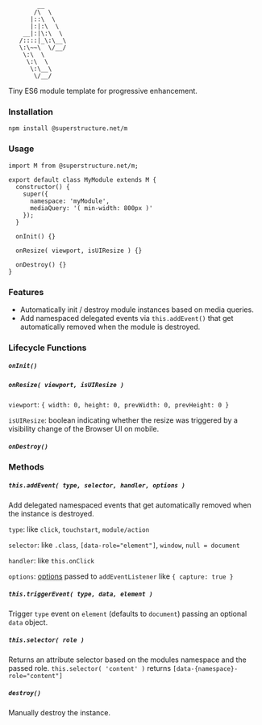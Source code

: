 `````
        __
       /\  \    
      |::\  \   
      |:|:\  \  
    __|:|\:\  \ 
   /::::|_\:\__\
   \:\~~\  \/__/
    \:\  \      
     \:\  \     
      \:\__\    
       \/__/    

`````

Tiny ES6 module template for progressive enhancement.

### Installation

`npm install @superstructure.net/m`


### Usage

`````
import M from @superstructure.net/m;

export default class MyModule extends M {
  constructor() {
    super({
      namespace: 'myModule',
      mediaQuery: '( min-width: 800px )'
    });
  }

  onInit() {}

  onResize( viewport, isUIResize ) {}

  onDestroy() {}
}
`````

### Features

+ Automatically init / destroy module instances based on media queries.
+ Add namespaced delegated events via `this.addEvent()` that get automatically removed when the module is destroyed.

### Lifecycle Functions

##### `onInit()`

##### `onResize( viewport, isUIResize )`
`viewport`: `{ width: 0, height: 0, prevWidth: 0, prevHeight: 0 }`

`isUIResize`: boolean indicating whether the resize was triggered by a visibility change of the Browser UI on mobile.

##### `onDestroy()`

### Methods

##### `this.addEvent( type, selector, handler, options )`
Add delegated namespaced events that get automatically removed when the instance is destroyed.

`type`: like `click`, `touchstart`, `module/action`

`selector`: like `.class`, `[data-role="element"]`, `window`, `null = document`

`handler`: like `this.onClick`

`options`: [options](https://developer.mozilla.org/en-US/docs/Web/API/EventTarget/addEventListener) passed to `addEventListener` like `{ capture: true }` 

##### `this.triggerEvent( type, data, element )`
Trigger `type` event on `element` (defaults to `document`) passing an optional `data` object.


##### `this.selector( role )`
Returns an attribute selector based on the modules namespace and the passed role. 
`this.selector( 'content' )` returns `[data-{namespace}-role="content"]`

##### `destroy()`
Manually destroy the instance.







